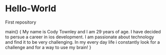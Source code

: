 # Hello-World
First repository

main()
{
My name is Cody Townley and I am 29 years of age. I have decided to persue a career in ios development. I am passionate about technology 
and find it to be very challenging. In my every day life i constantly look for a challenge and for a way to use my brain!
}
